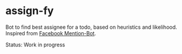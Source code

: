 # assign-fy
Bot to find best assignee for a todo, based on heuristics and likelihood. Inspired from [Facebook Mention-Bot](https://github.com/facebook/mention-bot).

Status: Work in progress
